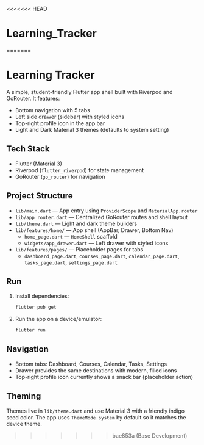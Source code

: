 <<<<<<< HEAD
# Learning_Tracker
=======
# Learning Tracker

A simple, student-friendly Flutter app shell built with Riverpod and GoRouter. It features:

- Bottom navigation with 5 tabs
- Left side drawer (sidebar) with styled icons
- Top-right profile icon in the app bar
- Light and Dark Material 3 themes (defaults to system setting)

## Tech Stack

- Flutter (Material 3)
- Riverpod (`flutter_riverpod`) for state management
- GoRouter (`go_router`) for navigation

## Project Structure

- `lib/main.dart` — App entry using `ProviderScope` and `MaterialApp.router`
- `lib/app_router.dart` — Centralized GoRouter routes and shell layout
- `lib/theme.dart` — Light and dark theme builders
- `lib/features/home/` — App shell (AppBar, Drawer, Bottom Nav)
  - `home_page.dart` — `HomeShell` scaffold
  - `widgets/app_drawer.dart` — Left drawer with styled icons
- `lib/features/pages/` — Placeholder pages for tabs
  - `dashboard_page.dart`, `courses_page.dart`, `calendar_page.dart`, `tasks_page.dart`, `settings_page.dart`

## Run

1. Install dependencies:
   ```bash
   flutter pub get
   ```
2. Run the app on a device/emulator:
   ```bash
   flutter run
   ```

## Navigation

- Bottom tabs: Dashboard, Courses, Calendar, Tasks, Settings
- Drawer provides the same destinations with modern, filled icons
- Top-right profile icon currently shows a snack bar (placeholder action)

## Theming

Themes live in `lib/theme.dart` and use Material 3 with a friendly indigo seed color. The app uses `ThemeMode.system` by default so it matches the device theme.
>>>>>>> bae853a (Base Development)
